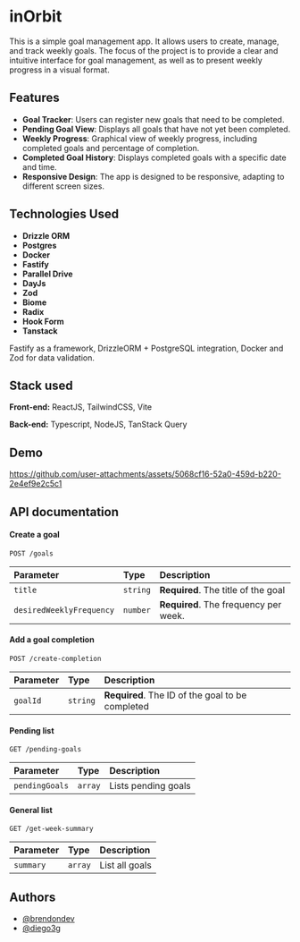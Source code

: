 # inOrbit

This is a simple goal management app. It allows users to create, manage, and track weekly goals. The focus of the project is to provide a clear and intuitive interface for goal management, as well as to present weekly progress in a visual format.

## Features

- **Goal Tracker**: Users can register new goals that need to be completed.
- **Pending Goal View**: Displays all goals that have not yet been completed.
- **Weekly Progress**: Graphical view of weekly progress, including completed goals and percentage of completion.
- **Completed Goal History**: Displays completed goals with a specific date and time.
- **Responsive Design**: The app is designed to be responsive, adapting to different screen sizes.

## Technologies Used

- **Drizzle ORM**
- **Postgres**
- **Docker**
- **Fastify**
- **Parallel Drive**
- **DayJs**
- **Zod**
- **Biome**
- **Radix**
- **Hook Form**
- **Tanstack**

Fastify as a framework, DrizzleORM + PostgreSQL integration, Docker and Zod for data validation.

## Stack used

**Front-end:** ReactJS, TailwindCSS, Vite

**Back-end:** Typescript, NodeJS, TanStack Query

## Demo

https://github.com/user-attachments/assets/5068cf16-52a0-459d-b220-2e4ef9e2c5c1

## API documentation

#### Create a goal

```http
POST /goals
```

| Parameter | Type | Description |
| :--------- | :--------- | :-------------------------------------------- |
| `title` | `string` | **Required**. The title of the goal |
| `desiredWeeklyFrequency` | `number` | **Required**. The frequency per week. |

#### Add a goal completion

```http
POST /create-completion
```

| Parameter | Type | Description |
| :---------- | :--------- | :----------------------------------- |
| `goalId` | `string` | **Required**. The ID of the goal to be completed |

#### Pending list

```http
GET /pending-goals
```

| Parameter | Type | Description |
| :--------- | :--------- | :-------------------------------------------- |
| `pendingGoals` | `array` |Lists pending goals |

#### General list

```http
GET /get-week-summary
```

| Parameter | Type | Description |
| :--------- | :--------- | :--------------------------- |
| `summary` | `array` |List all goals |
## Authors

- [@brendondev](https://www.github.com/brendondev)
- [@diego3g](https://github.com/diego3g)
